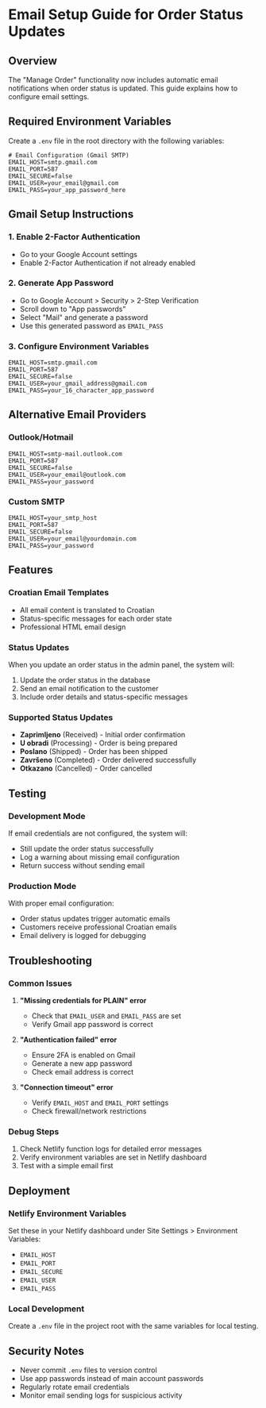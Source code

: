 # Email Setup Guide for Order Status Updates

## Overview
The "Manage Order" functionality now includes automatic email notifications when order status is updated. This guide explains how to configure email settings.

## Required Environment Variables

Create a `.env` file in the root directory with the following variables:

```env
# Email Configuration (Gmail SMTP)
EMAIL_HOST=smtp.gmail.com
EMAIL_PORT=587
EMAIL_SECURE=false
EMAIL_USER=your_email@gmail.com
EMAIL_PASS=your_app_password_here
```

## Gmail Setup Instructions

### 1. Enable 2-Factor Authentication
- Go to your Google Account settings
- Enable 2-Factor Authentication if not already enabled

### 2. Generate App Password
- Go to Google Account > Security > 2-Step Verification
- Scroll down to "App passwords"
- Select "Mail" and generate a password
- Use this generated password as `EMAIL_PASS`

### 3. Configure Environment Variables
```env
EMAIL_HOST=smtp.gmail.com
EMAIL_PORT=587
EMAIL_SECURE=false
EMAIL_USER=your_gmail_address@gmail.com
EMAIL_PASS=your_16_character_app_password
```

## Alternative Email Providers

### Outlook/Hotmail
```env
EMAIL_HOST=smtp-mail.outlook.com
EMAIL_PORT=587
EMAIL_SECURE=false
EMAIL_USER=your_email@outlook.com
EMAIL_PASS=your_password
```

### Custom SMTP
```env
EMAIL_HOST=your_smtp_host
EMAIL_PORT=587
EMAIL_SECURE=false
EMAIL_USER=your_email@yourdomain.com
EMAIL_PASS=your_password
```

## Features

### Croatian Email Templates
- All email content is translated to Croatian
- Status-specific messages for each order state
- Professional HTML email design

### Status Updates
When you update an order status in the admin panel, the system will:
1. Update the order status in the database
2. Send an email notification to the customer
3. Include order details and status-specific messages

### Supported Status Updates
- **Zaprimljeno** (Received) - Initial order confirmation
- **U obradi** (Processing) - Order is being prepared
- **Poslano** (Shipped) - Order has been shipped
- **Završeno** (Completed) - Order delivered successfully
- **Otkazano** (Cancelled) - Order cancelled

## Testing

### Development Mode
If email credentials are not configured, the system will:
- Still update the order status successfully
- Log a warning about missing email configuration
- Return success without sending email

### Production Mode
With proper email configuration:
- Order status updates trigger automatic emails
- Customers receive professional Croatian emails
- Email delivery is logged for debugging

## Troubleshooting

### Common Issues

1. **"Missing credentials for PLAIN" error**
   - Check that `EMAIL_USER` and `EMAIL_PASS` are set
   - Verify Gmail app password is correct

2. **"Authentication failed" error**
   - Ensure 2FA is enabled on Gmail
   - Generate a new app password
   - Check email address is correct

3. **"Connection timeout" error**
   - Verify `EMAIL_HOST` and `EMAIL_PORT` settings
   - Check firewall/network restrictions

### Debug Steps
1. Check Netlify function logs for detailed error messages
2. Verify environment variables are set in Netlify dashboard
3. Test with a simple email first

## Deployment

### Netlify Environment Variables
Set these in your Netlify dashboard under Site Settings > Environment Variables:
- `EMAIL_HOST`
- `EMAIL_PORT`
- `EMAIL_SECURE`
- `EMAIL_USER`
- `EMAIL_PASS`

### Local Development
Create a `.env` file in the project root with the same variables for local testing.

## Security Notes
- Never commit `.env` files to version control
- Use app passwords instead of main account passwords
- Regularly rotate email credentials
- Monitor email sending logs for suspicious activity 